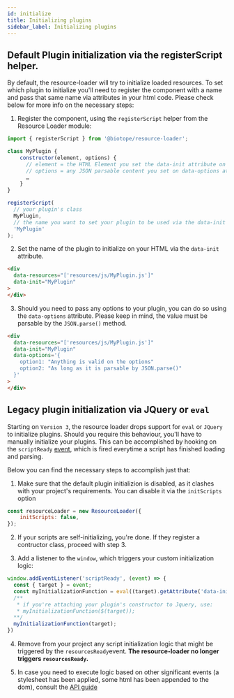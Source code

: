 ```yaml
---
id: initialize
title: Initializing plugins
sidebar_label: Initializing plugins
---
```


## Default Plugin initialization via the registerScript helper.
By default, the resource-loader will try to initialize loaded resources.
To set which plugin to initialize you'll need to register the component with a name and pass that same name via attributes in your html code.
Please check below for more info on the necessary steps:

1. Register the component, using the `registerScript` helper from the Resource Loader module:

```javascript
import { registerScript } from '@biotope/resource-loader';

class MyPlugin {
    constructor(element, options) {
      // element = the HTML Element you set the data-init attribute on
      // options = any JSON parsable content you set on data-options attribute
      …
    }
}

registerScript(
  // your plugin's class
  MyPlugin,
  // the name you want to set your plugin to be used via the data-init attribute
  'MyPlugin'
);
```

2. Set the name of the plugin to initialize on your HTML via the `data-init` attribute.

```html
<div
  data-resources="['resources/js/MyPlugin.js']"
  data-init="MyPlugin"
>
</div>
```

3. Should you need to pass any options to your plugin, you can do so using the `data-options` attribute. Please keep in mind, the value must be parsable by the `JSON.parse()` method.

```html
<div
  data-resources="['resources/js/MyPlugin.js']"
  data-init="MyPlugin"
  data-options='{
    option1: "Anything is valid on the options"
    option2: "As long as it is parsable by JSON.parse()"
  }'
>
</div>
```

## Legacy plugin initialization via JQuery or `eval`
Starting on `Version 3`, the resource loader drops support for `eval` or `JQuery` to initialize plugins.
Should you require this behaviour, you'll have to manually initialize your plugins. 
This can be accomplished by hooking on the `scriptReady` [event](api.md#scriptready), which is fired everytime a script has finished loading and parsing.

Below you can find the necessary steps to accomplish just that:

1. Make sure that the default plugin initializion is disabled, as it clashes with your project's requirements.
You can disable it via the `initScripts` option

```javascript
const resourceLoader = new ResourceLoader({
    initScripts: false,
});
```

2. If your scripts are self-initializing, you're done. If they register a contructor class, proceed with step 3.

3. Add a listener to the `window`, which triggers your custom initialization logic:

```javascript
window.addEventListener('scriptReady', (event) => {
  const { target } = event;
  const myInitializationFunction = eval((target).getAttribute('data-init'));
  /**
   * if you're attaching your plugin's constructor to Jquery, use: 
   * myInitializationFunction($(target));
  **/
  myInitializationFunction(target);
})
```

4. Remove from your project any script initialization logic that might be triggered by the `resourcesReady`event. **The resource-loader no longer triggers `resourcesReady`.**

5. In case you need to execute logic based on other significant events (a stylesheet has been applied, some html has been appended to the dom), consult the [API guide](api.md#available-events)
